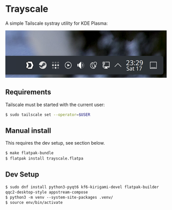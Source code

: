 # Trayscale

A simple Tailscale systray utility for KDE Plasma:

![plasma-panel-with-trayscale](docs/plasma-panel.png)

## Requirements

Tailscale must be started with the current user:

```bash
$ sudo tailscale set --operator=$USER
```

## Manual install

This requires the dev setup, see section below.

```bash
$ make flatpak-bundle
$ flatpak install trayscale.flatpa
```

## Dev Setup

```
$ sudo dnf install python3-pyqt6 kf6-kirigami-devel flatpak-builder qqc2-desktop-style appstream-compose
$ python3 -m venv --system-site-packages .venv/
$ source env/bin/activate
```
